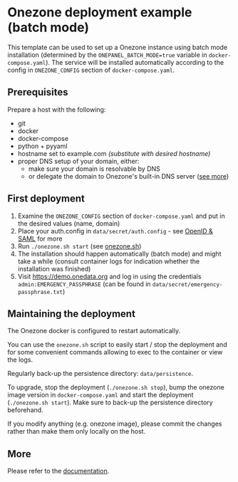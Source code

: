 # Onezone deployment example (batch mode)

This template can be used to set up a Onezone instance using batch mode
installation (determined by the `ONEPANEL_BATCH_MODE=true` variable in 
`docker-compose.yaml`). The service will be installed automatically according
to the config in `ONEZONE_CONFIG` section of `docker-compose.yaml`. 


## Prerequisites

Prepare a host with the following:
* git
* docker
* docker-compose
* python + pyyaml
* hostname set to example.com   *(substitute with desired hostname)*
* proper DNS setup of your domain, either:
    * make sure your domain is resolvable by DNS
    * or delegate the domain to Onezone's built-in DNS server ([see more][Subdomain delegation])


## First deployment

1. Examine the `ONEZONE_CONFIG` section of `docker-compose.yaml` and put in the 
    desired values (name, domain)
2. Place your auth.config in `data/secret/auth.config` - see [OpenID & SAML] for more
3. Run `./onezone.sh start` (see [onezone.sh]) 
4. The installation should happen automatically (batch mode) and might take a while 
   (consult container logs for indication whether the installation was finished)
5. Visit https://demo.onedata.org and log in using the credentials 
`admin:EMERGENCY_PASSPHRASE` (can be found in `data/secret/emergency-passphrase.txt`)


## Maintaining the deployment

The Onezone docker is configured to restart automatically. 

You can use the `onezone.sh` script to easily start / stop the deployment and
for some convenient commands allowing to exec to the container or view the logs.

Regularly back-up the persistence directory: `data/persistence`.

To upgrade, stop the deployment (`./onezone.sh stop`), bump the onezone image 
version in `docker-compose.yaml` and start the deployment (`./onezone.sh start`).
Make sure to back-up the persistence directory beforehand.

If you modify anything (e.g. onezone image), please commit the changes rather
than make them only locally on the host.


## More

Please refer to the [documentation][onezone docs].


[Subdomain delegation]: https://onedata.org/#/home/documentation/doc/administering_onedata/onezone_tutorial[dns-records-setup-for-subdomain-delegation].html
[onezone.sh]: ../../README.md#onezone.sh
[OpenID & SAML]: https://onedata.org/#/home/documentation/doc/administering_onedata/openid_saml_configuration/openid_saml_configuration_19_02.html
[onezone docs]: https://onedata.org/#/home/documentation/doc/administering_onedata/onezone_tutorial.html
